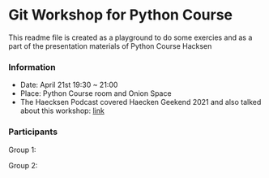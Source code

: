 # Git Workshop for Python Course

This readme file is created as a playground to do some exercies and as a part of the presentation materials of Python Course Hacksen

### Information

- Date: April 21st 19:30 ~ 21:00
- Place: Python Course room and Onion Space
- The Haecksen Podcast covered Haecken Geekend 2021 and also talked about this workshop: [link](
https://www.haecksen.org/uncategorized/hckn005-geekend-2021/)

### Participants

Group 1:

Group 2:

